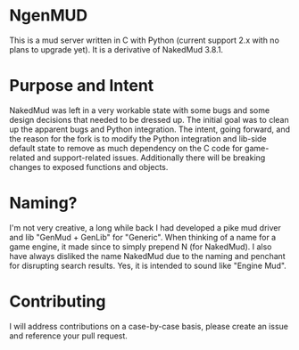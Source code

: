 # NgenMUD

This is a mud server written in C with Python (current support 2.x with no plans to upgrade yet). It is a derivative of NakedMud 3.8.1.

# Purpose and Intent

NakedMud was left in a very workable state with some bugs and some design decisions that needed to be dressed up. The initial goal was to clean up the apparent bugs and Python integration. The intent, going forward, and the reason for the fork is to modify the Python integration and lib-side default state to remove as much dependency on the C code for game-related and support-related issues. Additionally there will be breaking changes to exposed functions and objects.

# Naming?

I'm not very creative, a long while back I had developed a pike mud driver and lib "GenMud + GenLib" for "Generic". When thinking of a name for a game engine, it made since to simply prepend N (for NakedMud). I also have always disliked the name NakedMud due to the naming and penchant for disrupting search results. Yes, it is intended to sound like "Engine Mud".

# Contributing

I will address contributions on a case-by-case basis, please create an issue and reference your pull request.
